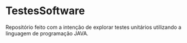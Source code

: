 # TestesSoftware
Repositório feito com a intenção de explorar testes unitários utilizando a linguagem de programação JAVA.
